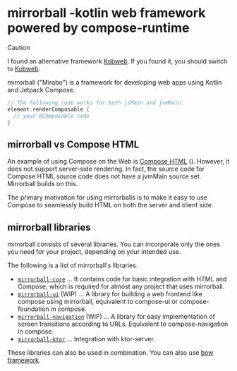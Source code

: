 # mirrorball -kotlin web framework powered by compose-runtime

> [!CAUTION]
> I found an alternative framework [Kobweb](https://github.com/varabyte/kobweb). If you found it, you should switch to [Kobweb](https://github.com/varabyte/kobweb).

mirrorball ("Mirabo") is a framework for developing web apps using Kotlin and Jetpack Compose.

```kt
// The following code works for both jsMain and jvmMain.
element.renderComposable {
  // your @Composable code
}
```

## mirrorball vs Compose HTML

An example of using Compose on the Web
is [Compose HTML](https://github.com/JetBrains/compose-multiplatform/blob/master/html/README.md)
().
However, it does not support server-side rendering. In fact, the source code for Compose
HTML source code does not have a jvmMain source set. Mirrorball builds on this.

The primary motivation for using mirrorballs is to make it easy to use Compose to seamlessly build
HTML on both the
server and client side.

## mirrorball libraries

mirrorball consists of several libraries. You can incorporate only the ones you need for your
project, depending on your
intended use.

The following is a list of mirrorball's libraries.

- [`mirrorball-core`](./core/README.md) ... It contains code for basic integration with HTML and
  Compose, which is
  required for almost any project that uses mirrorball.
- [`mirrorball-ui`](./ui/README.md) (WIP) ... A library for building a web frontend like compose
  using mirrorball,
  equivalent to compose-ui or compose-foundation in
  compose.
- [`mirrorball-navigation`](./navigation/README.md) (WIP) ... A library for easy implementation of
  screen
  transitions according to URLs.
  Equivalent to compose-navigation in compose.
- [`mirrorball-ktor`](./ktor/README.md) ... Integration with ktor-server.

These libraries can also be used in combination.
You can also use [bow framework](./bow/README.md).

